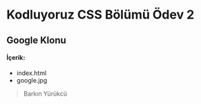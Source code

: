 # Kodluyoruz CSS Bölümü Ödev 2
## Google Klonu
#### İçerik:
- index.html
- google.jpg

> Barkın Yürükcü
